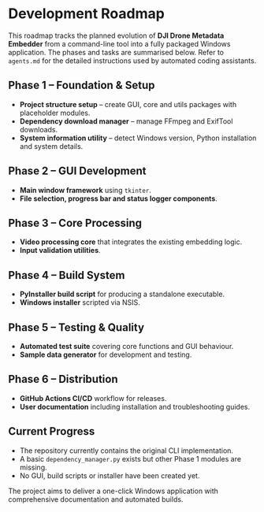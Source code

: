 # Development Roadmap

This roadmap tracks the planned evolution of **DJI Drone Metadata Embedder** from a command-line tool into a fully packaged Windows application. The phases and tasks are summarised below. Refer to `agents.md` for the detailed instructions used by automated coding assistants.

## Phase 1 – Foundation & Setup
- **Project structure setup** – create GUI, core and utils packages with placeholder modules.
- **Dependency download manager** – manage FFmpeg and ExifTool downloads.
- **System information utility** – detect Windows version, Python installation and system details.

## Phase 2 – GUI Development
- **Main window framework** using `tkinter`.
- **File selection, progress bar and status logger components**.

## Phase 3 – Core Processing
- **Video processing core** that integrates the existing embedding logic.
- **Input validation utilities**.

## Phase 4 – Build System
- **PyInstaller build script** for producing a standalone executable.
- **Windows installer** scripted via NSIS.

## Phase 5 – Testing & Quality
- **Automated test suite** covering core functions and GUI behaviour.
- **Sample data generator** for development and testing.

## Phase 6 – Distribution
- **GitHub Actions CI/CD** workflow for releases.
- **User documentation** including installation and troubleshooting guides.

## Current Progress
- The repository currently contains the original CLI implementation.
- A basic `dependency_manager.py` exists but other Phase 1 modules are missing.
- No GUI, build scripts or installer have been created yet.

The project aims to deliver a one-click Windows application with comprehensive documentation and automated builds.
